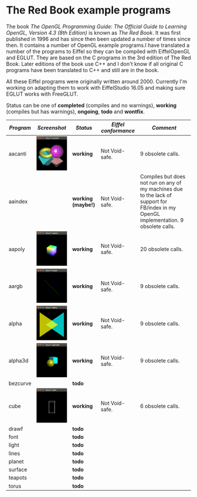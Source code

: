 The Red Book example programs
=============================

The book *The OpenGL Programming Guide:  The Official Guide to Learning OpenGL, Version 4.3 (8th Edition)* is known as *The Red Book*. It was first published in 1996 and has since then been updated a number of times since then. It contains a number of OpenGL example programs.I have translated a number of the programs to Eiffel so they can be compiled with EiffelOpenGL and EGLUT. They are based on the C programs in the 3rd edition of The Red Book. Later editions of the book use C++ and I don't know if all original C programs have been translated to C++ and still are in the book.

All these Eiffel programs were originally written around 2000. Currently I'm working on adapting them to work with EiffelStudio 16.05 and making sure EGLUT works with FreeGLUT.

Status can be one of **completed** (compiles and no warnings), **working** (compiles but has warnings), **ongoing**, **todo** and **wontfix**.

| *Program* | *Screenshot* | *Status* | *Eiffel conformance* | *Comment* |
| --------- | ------------ | -------- | -------------------- | --------- |
| aacanti   | ![Screenshot](./aacanti/aacanti.png) | **working** | Not Void-safe. | 9 obsolete calls. |
| aaindex   |  | **working (maybe!)** | Not Void-safe. | Compiles but does not run on any of my machines due to the lack of support for FB/index in my OpenGL implementation. 9 obsolete calls. |
| aapoly    |  ![Screenshot](./aapoly/aapoly.png) | **working** | Not Void-safe. | 20 obsolete calls. |
| aargb     |  ![Screenshot](./aargb/aargb.png) | **working** | Not Void-safe. | 9 obsolete calls. |
| alpha     |  ![Screenshot](./alpha/alpha.png) | **working** | Not Void-safe. | 9 obsolete calls. |
| alpha3d   |  ![Screenshot](./alpha3d/alpha3d.png) | **working** | Not Void-safe. | 9 obsolete calls. |
| bezcurve  |  | **todo** |  |  |
| cube      | ![Screenshot](./cube/cube.png) | **working** | Not Void-safe. | 6 obsolete calls. |
| drawf     |  | **todo** |  |  |
| font      |  | **todo** |  |  |
| light     |  | **todo** |  |  |
| lines     |  | **todo** |  |  |
| planet    |  | **todo** |  |  |
| surface   |  | **todo** |  |  |
| teapots   |  | **todo** |  |  |
| torus     |  | **todo** |  |  |
